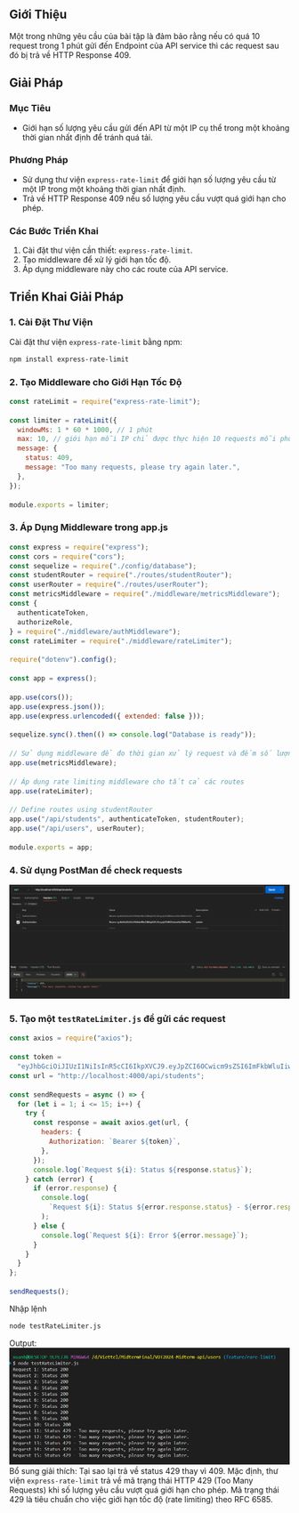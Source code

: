 ## Giới Thiệu

Một trong những yêu cầu của bài tập là đảm bảo rằng nếu có quá 10 request trong 1 phút gửi đến Endpoint của API service thì các request sau đó bị trả về HTTP Response 409.

## Giải Pháp

### Mục Tiêu

- Giới hạn số lượng yêu cầu gửi đến API từ một IP cụ thể trong một khoảng thời gian nhất định để tránh quá tải.

### Phương Pháp

- Sử dụng thư viện `express-rate-limit` để giới hạn số lượng yêu cầu từ một IP trong một khoảng thời gian nhất định.
- Trả về HTTP Response 409 nếu số lượng yêu cầu vượt quá giới hạn cho phép.

### Các Bước Triển Khai

1. Cài đặt thư viện cần thiết: `express-rate-limit`.
2. Tạo middleware để xử lý giới hạn tốc độ.
3. Áp dụng middleware này cho các route của API service.

## Triển Khai Giải Pháp

### 1. Cài Đặt Thư Viện

Cài đặt thư viện `express-rate-limit` bằng npm:

```bash
npm install express-rate-limit
```

### 2. Tạo Middleware cho Giới Hạn Tốc Độ

```js
const rateLimit = require("express-rate-limit");

const limiter = rateLimit({
  windowMs: 1 * 60 * 1000, // 1 phút
  max: 10, // giới hạn mỗi IP chỉ được thực hiện 10 requests mỗi phút
  message: {
    status: 409,
    message: "Too many requests, please try again later.",
  },
});

module.exports = limiter;
```

### 3. Áp Dụng Middleware trong app.js

```js
const express = require("express");
const cors = require("cors");
const sequelize = require("./config/database");
const studentRouter = require("./routes/studentRouter");
const userRouter = require("./routes/userRouter");
const metricsMiddleware = require("./middleware/metricsMiddleware");
const {
  authenticateToken,
  authorizeRole,
} = require("./middleware/authMiddleware");
const rateLimiter = require("./middleware/rateLimiter");

require("dotenv").config();

const app = express();

app.use(cors());
app.use(express.json());
app.use(express.urlencoded({ extended: false }));

sequelize.sync().then(() => console.log("Database is ready"));

// Sử dụng middleware để đo thời gian xử lý request và đếm số lượng request
app.use(metricsMiddleware);

// Áp dụng rate limiting middleware cho tất cả các routes
app.use(rateLimiter);

// Define routes using studentRouter
app.use("/api/students", authenticateToken, studentRouter);
app.use("/api/users", userRouter);

module.exports = app;
```

### 4. Sử dụng PostMan để check requests

![](./images/1.png)

### 5. Tạo một `testRateLimiter.js` để gửi các request

```js
const axios = require("axios");

const token =
  "eyJhbGciOiJIUzI1NiIsInR5cCI6IkpXVCJ9.eyJpZCI6OCwicm9sZSI6ImFkbWluIiwiaWF0IjoxNzE4Mjk1NDE2LCJleHAiOjE3MTgyOTkwMTZ9.H-tKpGqpXWlLtFbmYbFBgTnob2c0jgDqHBrX3iEGDqk"; //dùng token khi loging
const url = "http://localhost:4000/api/students";

const sendRequests = async () => {
  for (let i = 1; i <= 15; i++) {
    try {
      const response = await axios.get(url, {
        headers: {
          Authorization: `Bearer ${token}`,
        },
      });
      console.log(`Request ${i}: Status ${response.status}`);
    } catch (error) {
      if (error.response) {
        console.log(
          `Request ${i}: Status ${error.response.status} - ${error.response.data.message}`
        );
      } else {
        console.log(`Request ${i}: Error ${error.message}`);
      }
    }
  }
};

sendRequests();
```

Nhập lệnh

```bash
node testRateLimiter.js
```

Output:
![](./images/2.png)
Bổ sung giải thích: Tại sao lại trả về status 429 thay vì 409. Mặc định, thư viện `express-rate-limit` trả về mã trạng thái HTTP 429 (Too Many Requests) khi số lượng yêu cầu vượt quá giới hạn cho phép. Mã trạng thái 429 là tiêu chuẩn cho việc giới hạn tốc độ (rate limiting) theo RFC 6585.
